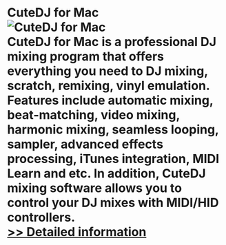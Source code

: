 # CuteDJ for Mac<br />![CuteDJ for Mac](https://mycommerce.akamaized.net/api/pimages/P300908845/BIG/300908845.PNG)<br />CuteDJ for Mac is a professional DJ mixing program that offers everything you need to DJ mixing, scratch, remixing, vinyl emulation. Features include automatic mixing, beat-matching, video mixing, harmonic mixing, seamless looping, sampler, advanced effects processing, iTunes integration, MIDI Learn and etc. In addition, CuteDJ mixing software allows you to control your DJ mixes with MIDI/HID controllers.<br />[>> Detailed information](https://secure.shareit.com/shareit/product.html?productid=300908845&affiliateid=200057808)